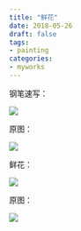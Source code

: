 ```yaml
---
title: "鲜花"
date: 2018-05-26
draft: false
tags:
- painting
categories:
- myworks
---
```


钢笔速写：

<img src="/myworks/flower1.jpg">


原图：

<img src="/myworks/flower.jpg">

鲜花：

<img src="/myworks/flower-xu-pen.jpg">

原图：

<img src="/myworks/flower-xu.jpg">